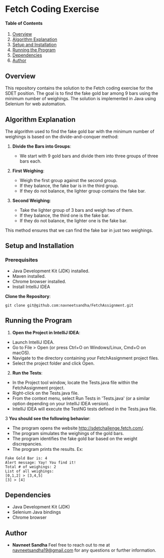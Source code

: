 # Fetch Coding Exercise
#### Table of Contents
1. [Overview](#overview)
2. [Algorithm Explanation](#algorithm-explanation)
3. [Setup and Installation](#setup-and-installation)
4. [Running the Program](#running-the-program)
5. [Dependencies](#dependencies)
6. [Author](#author)

## Overview
This repository contains the solution to the Fetch coding exercise for the SDET position. The goal is to find the fake gold bar among 9 bars using the minimum number of weighings. The solution is implemented in Java using Selenium for web automation.

## Algorithm Explanation
The algorithm used to find the fake gold bar with the minimum number of weighings is based on the divide-and-conquer method:

1. **Divide the Bars into Groups**:
    - We start with 9 gold bars and divide them into three groups of three bars each.

2. **First Weighing**:
    - Weigh the first group against the second group.
    - If they balance, the fake bar is in the third group.
    - If they do not balance, the lighter group contains the fake bar.

3. **Second Weighing**:
    - Take the lighter group of 3 bars and weigh two of them.
    - If they balance, the third one is the fake bar.
    - If they do not balance, the lighter one is the fake bar.

This method ensures that we can find the fake bar in just two weighings.

## Setup and Installation

### Prerequisites
- Java Development Kit (JDK) installed.
- Maven installed.
- Chrome browser installed.
- Install IntelliJ IDEA

**Clone the Repository**:

    git clone git@github.com:navneetsandha/FetchAssignment.git
    

## Running the Program

1. **Open the Project in IntelliJ IDEA**:

- Launch IntelliJ IDEA.
- Go to File > Open (or press Ctrl+O on Windows/Linux, Cmd+O on macOS).
- Navigate to the directory containing your FetchAssignment project files.
- Select the project folder and click Open.
  
2. **Run the Tests**:

- In the Project tool window, locate the Tests.java file within the FetchAssignment project.
- Right-click on the Tests.java file.
- From the context menu, select Run Tests in 'Tests.java' (or a similar option depending on your IntelliJ IDEA version).
- IntelliJ IDEA will execute the TestNG tests defined in the Tests.java file.
  
3 **You should see the following behavior**:

- The program opens the website http://sdetchallenge.fetch.com/. 
- The program simulates the weighings of the gold bars. 
- The program identifies the fake gold bar based on the weight discrepancies. 
- The program prints the results. Ex:

```
Fake Gold Bar is: 4
Alert message: Yay! You find it!
Total # of weighings: 2
List of all weighings:
[0,1,2] > [3,4,5]
[3] > [4]
```

## Dependencies

- Java Development Kit (JDK)
- Selenium Java bindings
- Chrome browser

## Author
- **Navneet Sandha**
Feel free to reach out to me at [navneetsandha19@gmail.com](mailto:navneetsandha19@gmail.com) for any questions or further information.
